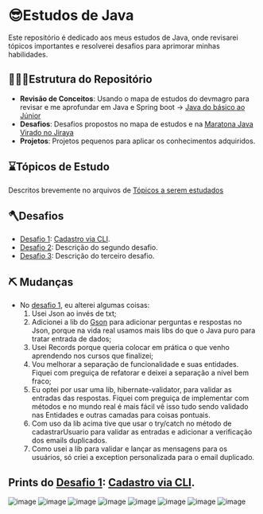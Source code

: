 # 😎Estudos de Java

Este repositório é dedicado aos meus estudos de Java, onde revisarei tópicos importantes e resolverei desafios para aprimorar minhas habilidades.

## 👩🏻‍💻Estrutura do Repositório

- **Revisão de Conceitos**: Usando o mapa de estudos do devmagro para revisar e me aprofundar em Java e Spring boot -> [Java do básico ao Júnior](https://docs.google.com/document/d/12ek1Wsd_ibuwTOjHtLPZwEWdy5-A7cRoO2Bf-v5G1_s/edit)
- **Desafios**: Desafios propostos no mapa de estudos e na [Maratona Java Virado no Jiraya](https://www.youtube.com/watch?v=VKjFuX91G5Q&list=PL62G310vn6nFIsOCC0H-C2infYgwm8SWW&ab_channel=DevDojo)
- **Projetos**: Projetos pequenos para aplicar os conhecimentos adquiridos.

## ⌛️Tópicos de Estudo

Descritos brevemente no arquivos de [Tópicos a serem estudados](https://github.com/srtapoe/studying-javinha/blob/main/src/main/java/br/com/studies/topics-studied.md)

## 🪓Desafios

- [Desafio 1](https://github.com/srtapoe/studying-javinha/blob/main/src/main/java/br/com/studies/desafios/cadastro.md): [Cadastro via CLI](https://github.com/srtapoe/studying-javinha/tree/main/src/main/java/br/com/studies/desafios).
- [Desafio 2](desafios/Desafio2.md): Descrição do segundo desafio.
- [Desafio 3](desafios/Desafio3.md): Descrição do terceiro desafio.

## ⛏ Mudanças

- No [desafio 1](https://github.com/srtapoe/studying-javinha/tree/main/src/main/java/br/com/studies/desafios), eu alterei algumas coisas:
  1. Usei Json ao invés de txt;
  2. Adicionei a lib do [Gson](https://mvnrepository.com/artifact/com.google.code.gson/gson/2.11.0) para adicionar perguntas e respostas no Json, porque na vida real usamos mais libs do que o Java puro para tratar entrada de dados;
  3. Usei Records porque queria colocar em prática o que venho aprendendo nos cursos que finalizei;
  4. Vou melhorar a separação de funcionalidade e suas entidades. Fiquei com preguiça de refatorar e deixei a separação a nível bem fraco;
  5. Eu optei por usar uma lib, hibernate-validator, para validar as entradas das respostas. Fiquei com preguiça de implementar com métodos e no mundo real é mais fácil vê isso tudo sendo validado nas Entidades e outras camadas para coisas pontuais.
  6. Com uso da lib acima tive que usar o try/catch no método de cadastrarUsuario para validar as entradas e adicionar a verificação dos emails duplicados.
  7. Como usei a lib para validar e lançar as mensagens para os usuários, só criei a exception personalizada para o email duplicado.

## Prints do [Desafio 1](https://github.com/srtapoe/studying-javinha/blob/main/src/main/java/br/com/studies/desafios/cadastro.md): [Cadastro via CLI](https://github.com/srtapoe/studying-javinha/tree/main/src/main/java/br/com/studies/desafios).
![image](https://github.com/user-attachments/assets/6b857a65-769a-4bec-888a-397e0a727484)
![image](https://github.com/user-attachments/assets/93721c22-c0e7-49a0-be27-f53e0a1a4efa)
![image](https://github.com/user-attachments/assets/ceead48f-6859-4bc9-a55b-7d43e4c56086)
![image](https://github.com/user-attachments/assets/a9deeaac-2e75-471f-9c62-055b9c9a284f)
![image](https://github.com/user-attachments/assets/3908c3ab-914d-4707-a30b-7cdb6ca20604)
![image](https://github.com/user-attachments/assets/8ae9658b-46dd-4b84-b352-a5005ab84ffc)
![image](https://github.com/user-attachments/assets/b7f374a7-1ba4-4411-a750-0fd050241f67)
![image](https://github.com/user-attachments/assets/da788f7f-2ca9-46ee-8043-ec0ccd51d2f5)
